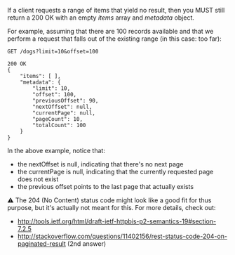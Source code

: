 If a client requests a range of items that yield no result, then you MUST still return a 200 OK with an empty _items_ array and _metadata_ object.

For example, assuming that there are 100 records available and that we perform a request that falls out of the existing range (in this case: too far):

```
GET /dogs?limit=10&offset=100
 
200 OK
{
    "items": [ ],
    "metadata": {
        "limit": 10,
        "offset": 100,
        "previousOffset": 90,
        "nextOffset": null,
        "currentPage": null,
        "pageCount": 10,
        "totalCount": 100
    }
}
```

In the above example, notice that:
* the nextOffset is null, indicating that there's no next page
* the currentPage is null, indicating that the currently requested page does not exist
* the previous offset points to the last page that actually exists

⚠️ The 204 (No Content) status code might look like a good fit for thus purpose, but it's actually not meant for this.
For more details, check out:
* http://tools.ietf.org/html/draft-ietf-httpbis-p2-semantics-19#section-7.2.5
* http://stackoverflow.com/questions/11402156/rest-status-code-204-on-paginated-result (2nd answer)